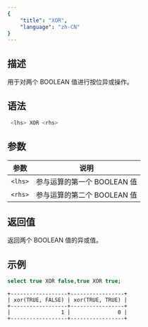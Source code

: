```yaml
---
{
    "title": "XOR",
    "language": "zh-CN"
}
---
```


## 描述
用于对两个 BOOLEAN 值进行按位异或操作。

## 语法
```sql
 <lhs> XOR <rhs>
```

## 参数
| 参数    | 说明           |
|-------|--------------|
| `<lhs>` | 参与运算的第一个 BOOLEAN 值 |
| `<rhs>` | 参与运算的第二个 BOOLEAN 值 |

## 返回值
返回两个 BOOLEAN 值的异或值。

## 示例
```sql
select true XOR false,true XOR true;
```

```text
+------------------+-----------------+
| xor(TRUE, FALSE) | xor(TRUE, TRUE) |
+------------------+-----------------+
|                1 |               0 |
+------------------+-----------------+
```
